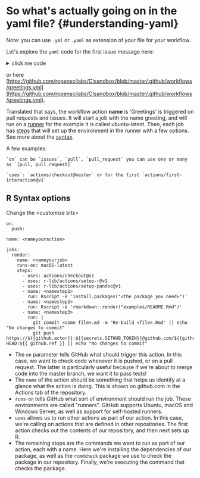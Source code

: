 
# So what's actually going on in the yaml file? {#understanding-yaml}




Note: you can use `.yml` or `.yaml` as extension of your file for your workflow. 

Let's explore the `yaml` code for the first issue message here:

<details><summary>click me code</summary>
  <p>

        name: Greetings

        on: [pull_request, issues]

        jobs:
          greeting:
            runs-on: ubuntu-latest
            steps:
            - uses: actions/first-interaction@v1
              with:
                repo-token: ${{ secrets.GITHUB_TOKEN }}
                issue-message: 'Hi ! there!! thanks for your contribution!, you are awesome! '
                pr-message: 'Hey what an input! please give us a bit of time to review it! We will be in touch soon.'
  </p>
</details>

or here [https://github.com/ropenscilabs/CIsandbox/blob/master/.github/workflows/greetings.yml](https://github.com/ropenscilabs/CIsandbox/blob/master/.github/workflows/greetings.yml).

Translated that says,  the workflow action **name** is 'Greetings' is triggered on pull requests and issues. It will start a job
with the name greeting, and will run on a [runner](https://help.github.com/en/actions/automating-your-workflow-with-github-actions/core-concepts-for-github-actions#runner) for the example it is called ubuntu-latest. Then, each job has [steps](https://help.github.com/en/actions/automating-your-workflow-with-github-actions/core-concepts-for-github-actions#step) that will set up the environment in the runner with a few options. See more about the [syntax](https://help.github.com/en/actions/automating-your-workflow-with-github-actions/workflow-syntax-for-github-actions).

A few examples:

    `on` can be `issues`, `pull`, `pull_request` you can use one or many as `[pull, pull_request]`

    `uses`: `actions/checkout@master` or for the first `actions/first-interaction@v1`

## R Syntax options

Change the \<customise bits>

```
on:
  push:

name: <nameyouraction>

jobs:
  render:
    name: <nameyourjob>
    runs-on: macOS-latest
    steps:
      - uses: actions/checkout@v1
      - uses: r-lib/actions/setup-r@v1
      - uses: r-lib/actions/setup-pandoc@v1
      - name: <namestep1>
        run: Rscript -e 'install.packages("<the package you need>")'
      - name: <namestep2>
        run: Rscript -e 'rmarkdown::render("examples/README.Rmd")'
      - name: <namestep3>
        run: |
          git commit <some file>.md -m 'Re-build <file>.Rmd' || echo "No changes to commit"
          git push https://${{github.actor}}:${{secrets.GITHUB_TOKEN}}@github.com/${{github.repository}}.git HEAD:${{ github.ref }} || echo "No changes to commit"
```

* The `on` parameter tells GitHub what should trigger this action. In this case, we want to check code whenever it is pushed, or on a pull request. The latter is particularly useful because if we're about to merge code into the master branch, we want it to pass tests!
* The `name` of the action should be something that helps us identify at a glance what the action is doing. This is shown on github.com in the Actions tab of the repository.
* `runs-on` tells GitHub what sort of environment should run the job. These environments are called "runners". GitHub supports Ubuntu, macOS and Windows Server, as well as support for self-hosted runners.
* `uses` allows us to run other actions as part of our action. In this case, we're calling on actions that are defined in other repositories. The first action checks out the contents of our repository, and then next sets up R.
* The remaining steps are the commands we want to run as part of our action, each with a name. Here we're installing the dependencies of our package, as well as the `rcmdcheck` package we use to check the package in our repository. Finally, we're executing the command that checks the package.

